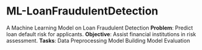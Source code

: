 # ML-LoanFraudulentDetection
A Machine Learning Model on Loan Fraudulent Detection
**Problem**: Predict loan default risk for applicants.
**Objective**: Assist financial institutions in risk assessment.
**Tasks**:
Data Preprocessing
Model Building
Model Evaluation


